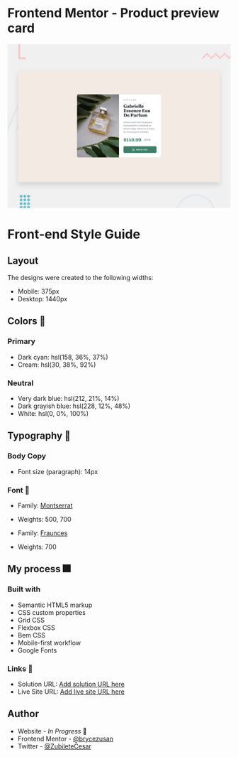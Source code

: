 # Frontend Mentor - Product preview card

![Design preview for the Product preview card componentcoding challenge](./dist/design/desktop-preview.jpg)

# Front-end Style Guide
## Layout

The designs were created to the following widths:

- Mobile: 375px
- Desktop: 1440px

## Colors 🌈 

### Primary

- Dark cyan: hsl(158, 36%, 37%)
- Cream: hsl(30, 38%, 92%)

### Neutral

- Very dark blue: hsl(212, 21%, 14%)
- Dark grayish blue: hsl(228, 12%, 48%)
- White: hsl(0, 0%, 100%)

## Typography 📖

### Body Copy

- Font size (paragraph): 14px

### Font 💌

- Family: [Montserrat](https://fonts.google.com/specimen/Montserrat)
- Weights: 500, 700

- Family: [Fraunces](https://fonts.google.com/specimen/Fraunces)
- Weights: 700


## My process 🎆

### Built with

- Semantic HTML5 markup
- CSS custom properties
- Grid CSS
- Flexbox CSS
- Bem CSS
- Mobile-first workflow
- Google Fonts

### Links 🔗

- Solution URL: [Add solution URL here](https://your-solution-url.com)
- Live Site URL: [Add live site URL here](https://your-live-site-url.com)

## Author

- Website - _In Progress_ 👋
- Frontend Mentor - [@brycezusan](https://www.frontendmentor.io/profile/brycezusan)
- Twitter - [@ZubileteCesar](https://www.twitter.com/ZubileteCesar)


